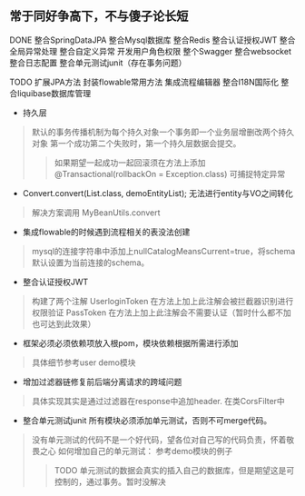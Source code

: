 ## **常于同好争高下，不与傻子论长短** 
DONE 
整合SpringDataJPA 整合Mysql数据库  整合Redis 整合认证授权JWT
整合全局异常处理 整合自定义异常 开发用户角色权限 整个Swagger
整合websocket 整合日志配置 整合单元测试junit（存在事务问题）

TODO 
扩展JPA方法 封装flowable常用方法 集成流程编辑器
整合I18N国际化 整合liquibase数据库管理

* 持久层
> 默认的事务传播机制为每个持久对象一个事务即一个业务层增删改两个持久对象 第一个成功第二个失败时，第一个持久层数据会提交。
>> 如果期望一起成功一起回滚须在方法上添加@Transactional(rollbackOn = Exception.class) 可捕捉特定异常

* Convert.convert(List.class, demoEntityList); 无法进行entity与VO之间转化 
> 解决方案调用 MyBeanUtils.convert

* 集成flowable的时候遇到流程相关的表没法创建
> mysql的连接字符串中添加上nullCatalogMeansCurrent=true，将schema默认设置为当前连接的schema。

* 整合认证授权JWT 
> 构建了两个注解 UserloginToken 在方法上加上此注解会被拦截器识别进行权限验证 
> PassToken 在方法上加上此注解会不需要认证（暂时什么都不加也可达到此效果） 

* 框架必须必须依赖项放入根pom，模块依赖根据所需进行添加
> 具体细节参考user demo模块

* 增加过滤器链修复前后端分离请求的跨域问题
> 具体实现其实是通过过滤器在response中追加header. 在类CorsFilter中

* 整合单元测试junit 所有模块必须添加单元测试，否则不可merge代码。
>没有单元测试的代码不是一个好代码，望各位对自己写的代码负责，怀着敬畏之心
>如何增加自己的单元测试： 参考demo模块的例子
>>TODO 单元测试的数据会真实的插入自己的数据库，但是期望这是可控制的，通过事务。暂时没解决